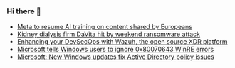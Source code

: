 ### Hi there 👋

<!--START_SECTION:feed-->
* [Meta to resume AI training on content shared by Europeans](https://www.bleepingcomputer.com/news/technology/meta-to-resume-ai-training-on-content-shared-by-europeans/)
* [Kidney dialysis firm DaVita hit by weekend ransomware attack](https://www.bleepingcomputer.com/news/security/kidney-dialysis-firm-davita-hit-by-weekend-ransomware-attack/)
* [Enhancing your DevSecOps with Wazuh, the open source XDR platform](https://www.bleepingcomputer.com/news/security/enhancing-your-devsecops-with-wazuh-the-open-source-xdr-platform/)
* [Microsoft tells Windows users to ignore 0x80070643 WinRE errors](https://www.bleepingcomputer.com/news/microsoft/microsoft-tells-windows-users-to-ignore-winre-install-errors/)
* [Microsoft: New Windows updates fix Active Directory policy issues](https://www.bleepingcomputer.com/news/microsoft/microsoft-new-emergency-windows-updates-fix-ad-policy-issues/)
<!--END_SECTION:feed-->

<!--
**frankenk/frankenk** is a ✨ _special_ ✨ repository because its `README.md` (this file) appears on your GitHub profile.

Here are some ideas to get you started:

- 🔭 I’m currently working on ...
- 🌱 I’m currently learning ...
- 👯 I’m looking to collaborate on ...
- 🤔 I’m looking for help with ...
- 💬 Ask me about ...
- 📫 How to reach me: ...
- 😄 Pronouns: ...
- ⚡ Fun fact: ...
-->



